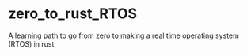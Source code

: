 # zero_to_rust_RTOS
A learning path to go from zero to making a real time operating system (RTOS) in rust
